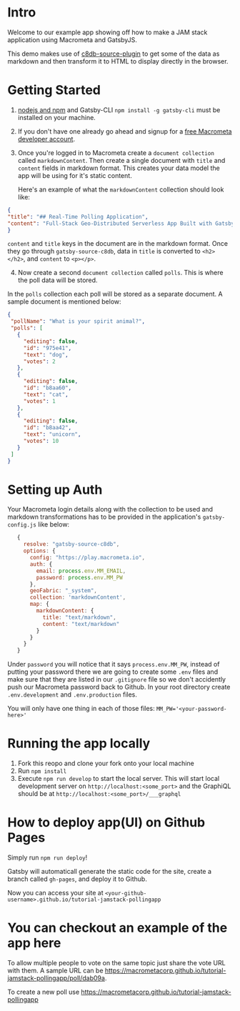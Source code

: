 # Intro

Welcome to our example app showing off how to make a JAM stack application using Macrometa and GatsbyJS.

This demo makes use of [c8db-source-plugin](https://www.npmjs.com/package/gatsby-source-c8db) to get some of the data as markdown and then transform it to HTML to display directly in the browser.

# Getting Started 
  1. [nodejs and npm](https://docs.npmjs.com/downloading-and-installing-node-js-and-npm) and Gatsby-CLI `npm install -g gatsby-cli` must be installed on your machine.
  2. If you don't have one already go ahead and signup for a [free Macrometa developer account](https://auth.paas.macrometa.io/signup).
  3. Once you're logged in to Macrometa create a `document collection` called `markdownContent`. Then create a single document with `title` and `content` fields in markdown format. This creates your data model the app will be using for it's static content.

      Here's an example of what the `markdownContent` collection should look like:

  ```json
{
  "title": "## Real-Time Polling Application",
  "content": "Full-Stack Geo-Distributed Serverless App Built with GatsbyJS and Macrometa!"
}
  ```
 `content` and `title` keys in the document are in the markdown format. Once they go through `gatsby-source-c8db`, data in `title` is converted to `<h2></h2>`, and `content` to `<p></p>`.

  4. Now create a second `document collection` called `polls`. This is where the poll data will be stored.

 In the `polls` collection each poll will be stored as a separate document. A sample document is mentioned below:

 ```json
{
  "pollName": "What is your spirit animal?",
  "polls": [
    {
      "editing": false,
      "id": "975e41",
      "text": "dog",
      "votes": 2
    },
    {
      "editing": false,
      "id": "b8aa60",
      "text": "cat",
      "votes": 1
    },
    {
      "editing": false,
      "id": "b8aa42",
      "text": "unicorn",
      "votes": 10
    }
  ]
}
 ```

# Setting up Auth
 Your Macrometa login details along with the collection to be used and markdown transformations has to be provided in the application's `gatsby-config.js` like below:
 
 ```js
    {
      resolve: "gatsby-source-c8db",
      options: {
        config: "https://play.macrometa.io",
        auth: {
          email: process.env.MM_EMAIL,
          password: process.env.MM_PW
        },
        geoFabric: "_system",
        collection: 'markdownContent',
        map: {
          markdownContent: { 
            title: "text/markdown",
            content: "text/markdown" 
          }
        }
      }
    }

 ```

Under `password` you will notice that it says `process.env.MM_PW`, instead of putting your password there we are going to create some `.env` files and make sure that they are listed in our `.gitignore` file so we don't accidently push our Macrometa password back to Github. In your root directory create `.env.development` and `.env.production` files.

You will only have one thing in each of those files: `MM_PW='<your-password-here>'`

# Running the app locally

1. Fork this reopo and clone your fork onto your local machine
2. Run `npm install`
3. Execute `npm run develop` to start the local server. This will start local development server on `http://localhost:<some_port>` and the GraphiQL should be at `http://localhost:<some_port>/___graphql`

# How to deploy app(UI) on Github Pages

Simply run `npm run deploy`!

Gatsby will automaticall generate the static code for the site, create a branch called `gh-pages`, and deploy it to Github.

Now you can access your site at `<your-github-username>.github.io/tutorial-jamstack-pollingapp`

# You can checkout an example of the app here

To allow multiple people to vote on the same topic just share the vote URL with them. A sample URL can be 
https://macrometacorp.github.io/tutorial-jamstack-pollingapp/poll/dab09a.

To create a new poll use https://macrometacorp.github.io/tutorial-jamstack-pollingapp
